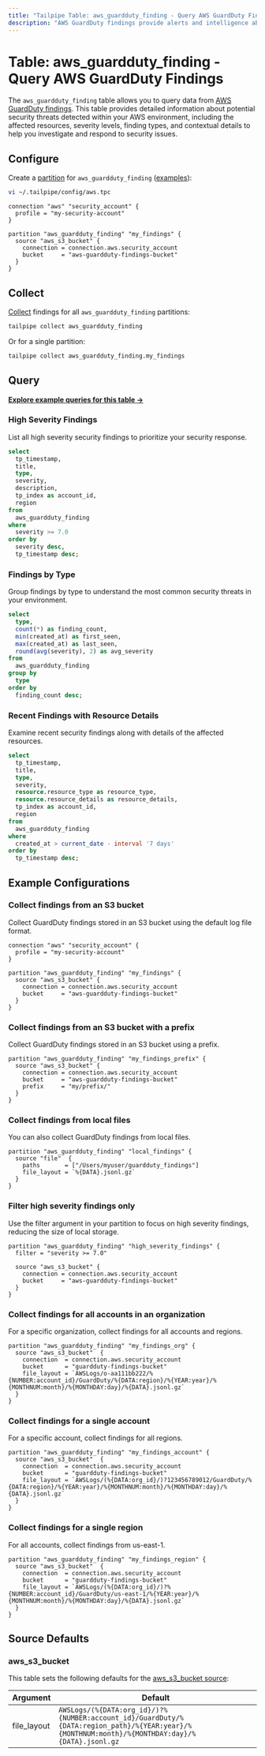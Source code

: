 ```yaml
---
title: "Tailpipe Table: aws_guardduty_finding - Query AWS GuardDuty Findings"
description: "AWS GuardDuty findings provide alerts and intelligence about potential security threats and suspicious activities detected in your AWS environment."
---
```


# Table: aws_guardduty_finding - Query AWS GuardDuty Findings

The `aws_guardduty_finding` table allows you to query data from [AWS GuardDuty findings](https://docs.aws.amazon.com/guardduty/latest/ug/guardduty_findings.html). This table provides detailed information about potential security threats detected within your AWS environment, including the affected resources, severity levels, finding types, and contextual details to help you investigate and respond to security issues.

## Configure

Create a [partition](https://tailpipe.io/docs/manage/partition) for `aws_guardduty_finding` ([examples](https://hub.tailpipe.io/plugins/turbot/aws/tables/aws_guardduty_finding#example-configurations)):

```sh
vi ~/.tailpipe/config/aws.tpc
```

```hcl
connection "aws" "security_account" {
  profile = "my-security-account"
}

partition "aws_guardduty_finding" "my_findings" {
  source "aws_s3_bucket" {
    connection = connection.aws.security_account
    bucket     = "aws-guardduty-findings-bucket"
  }
}
```

## Collect

[Collect](https://tailpipe.io/docs/manage/collection) findings for all `aws_guardduty_finding` partitions:

```sh
tailpipe collect aws_guardduty_finding
```

Or for a single partition:

```sh
tailpipe collect aws_guardduty_finding.my_findings
```

## Query

**[Explore example queries for this table →](https://hub.tailpipe.io/plugins/turbot/aws/queries/aws_guardduty_finding)**

### High Severity Findings

List all high severity security findings to prioritize your security response.

```sql
select
  tp_timestamp,
  title,
  type,
  severity,
  description,
  tp_index as account_id,
  region
from
  aws_guardduty_finding
where
  severity >= 7.0
order by
  severity desc,
  tp_timestamp desc;
```

### Findings by Type

Group findings by type to understand the most common security threats in your environment.

```sql
select
  type,
  count(*) as finding_count,
  min(created_at) as first_seen,
  max(created_at) as last_seen,
  round(avg(severity), 2) as avg_severity
from
  aws_guardduty_finding
group by
  type
order by
  finding_count desc;
```

### Recent Findings with Resource Details

Examine recent security findings along with details of the affected resources.

```sql
select
  tp_timestamp,
  title,
  type,
  severity,
  resource.resource_type as resource_type,
  resource.resource_details as resource_details,
  tp_index as account_id,
  region
from
  aws_guardduty_finding
where
  created_at > current_date - interval '7 days'
order by
  tp_timestamp desc;
```

## Example Configurations

### Collect findings from an S3 bucket

Collect GuardDuty findings stored in an S3 bucket using the default log file format.

```hcl
connection "aws" "security_account" {
  profile = "my-security-account"
}

partition "aws_guardduty_finding" "my_findings" {
  source "aws_s3_bucket" {
    connection = connection.aws.security_account
    bucket     = "aws-guardduty-findings-bucket"
  }
}
```

### Collect findings from an S3 bucket with a prefix

Collect GuardDuty findings stored in an S3 bucket using a prefix.

```hcl
partition "aws_guardduty_finding" "my_findings_prefix" {
  source "aws_s3_bucket" {
    connection = connection.aws.security_account
    bucket     = "aws-guardduty-findings-bucket"
    prefix     = "my/prefix/"
  }
}
```

### Collect findings from local files

You can also collect GuardDuty findings from local files.

```hcl
partition "aws_guardduty_finding" "local_findings" {
  source "file"  {
    paths       = ["/Users/myuser/guardduty_findings"]
    file_layout = `%{DATA}.jsonl.gz`
  }
}
```

### Filter high severity findings only

Use the filter argument in your partition to focus on high severity findings, reducing the size of local storage.

```hcl
partition "aws_guardduty_finding" "high_severity_findings" {
  filter = "severity >= 7.0"

  source "aws_s3_bucket" {
    connection = connection.aws.security_account
    bucket     = "aws-guardduty-findings-bucket"
  }
}
```

### Collect findings for all accounts in an organization

For a specific organization, collect findings for all accounts and regions.

```hcl
partition "aws_guardduty_finding" "my_findings_org" {
  source "aws_s3_bucket"  {
    connection  = connection.aws.security_account
    bucket      = "guardduty-findings-bucket"
    file_layout = `AWSLogs/o-aa111bb222/%{NUMBER:account_id}/GuardDuty/%{DATA:region}/%{YEAR:year}/%{MONTHNUM:month}/%{MONTHDAY:day}/%{DATA}.jsonl.gz`
  }
}
```

### Collect findings for a single account

For a specific account, collect findings for all regions.

```hcl
partition "aws_guardduty_finding" "my_findings_account" {
  source "aws_s3_bucket"  {
    connection  = connection.aws.security_account
    bucket      = "guardduty-findings-bucket"
    file_layout = `AWSLogs/(%{DATA:org_id}/)?123456789012/GuardDuty/%{DATA:region}/%{YEAR:year}/%{MONTHNUM:month}/%{MONTHDAY:day}/%{DATA}.jsonl.gz`
  }
}
```

### Collect findings for a single region

For all accounts, collect findings from us-east-1.

```hcl
partition "aws_guardduty_finding" "my_findings_region" {
  source "aws_s3_bucket"  {
    connection  = connection.aws.security_account
    bucket      = "guardduty-findings-bucket"
    file_layout = `AWSLogs/(%{DATA:org_id}/)?%{NUMBER:account_id}/GuardDuty/us-east-1/%{YEAR:year}/%{MONTHNUM:month}/%{MONTHDAY:day}/%{DATA}.jsonl.gz`
  }
}
```

## Source Defaults

### aws_s3_bucket

This table sets the following defaults for the [aws_s3_bucket source](https://hub.tailpipe.io/plugins/turbot/aws/sources/aws_s3_bucket#arguments):

| Argument      | Default |
|--------------|---------|
| file_layout  | `AWSLogs/(%{DATA:org_id}/)?%{NUMBER:account_id}/GuardDuty/%{DATA:region_path}/%{YEAR:year}/%{MONTHNUM:month}/%{MONTHDAY:day}/%{DATA}.jsonl.gz` |
